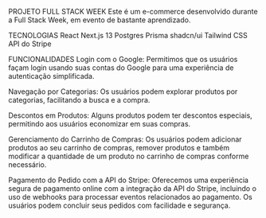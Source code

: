 PROJETO FULL STACK WEEK 
Este é um  e-commerce desenvolvido durante a Full Stack Week, em evento de bastante aprendizado.

TECNOLOGIAS
React
Next.js 13
Postgres
Prisma
shadcn/ui
Tailwind CSS
API do Stripe

FUNCIONALIDADES 
Login com o Google: Permitimos que os usuários façam login usando suas contas do Google para uma experiência de autenticação simplificada.

Navegação por Categorias: Os usuários podem explorar produtos por categorias, facilitando a busca e a compra.

Descontos em Produtos: Alguns produtos podem ter descontos especiais, permitindo aos usuários economizar em suas compras.

Gerenciamento do Carrinho de Compras: Os usuários podem adicionar produtos ao seu carrinho de compras, remover produtos e também modificar a quantidade de um produto no carrinho de compras conforme necessário.

Pagamento do Pedido com a API do Stripe: Oferecemos uma experiência segura de pagamento online com a integração da API do Stripe, incluindo o uso de webhooks para processar eventos relacionados ao pagamento. Os usuários podem concluir seus pedidos com facilidade e segurança.
